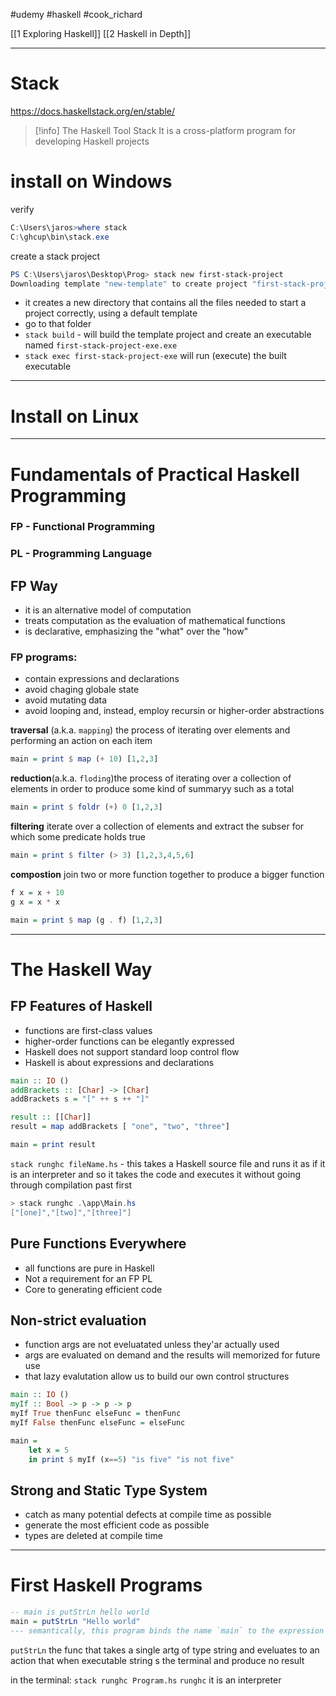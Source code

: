 #udemy #haskell  #cook_richard

[[1 Exploring Haskell]]
[[2 Haskell in Depth]]

----
# Stack

https://docs.haskellstack.org/en/stable/

>[!info] The Haskell Tool Stack
>It is a cross-platform program for developing Haskell projects

# install on Windows

verify 
```powershell
C:\Users\jaros>where stack
C:\ghcup\bin\stack.exe
```

create a stack project
```powershell
PS C:\Users\jaros\Desktop\Prog> stack new first-stack-project
Downloading template "new-template" to create project "first-stack-project" in first-stack-project\ ...


```

- it creates a new directory that contains all the files needed to start a project correctly, using a default template
- go to that folder
- `stack build` - will build the template project and create an executable named `first-stack-project-exe.exe`
- `stack exec first-stack-project-exe` will run (execute) the built executable


--------------
# Install on Linux



----

# Fundamentals of Practical Haskell Programming

### FP - Functional Programming
### PL - Programming Language


## FP Way
- it is an alternative model of computation
- treats computation as the evaluation of mathematical functions
- is declarative, emphasizing the "what" over the "how"

### FP programs:
- contain expressions and declarations
- avoid chaging globale state
- avoid mutating data
- avoid looping and, instead, employ recursin or higher-order abstractions

**traversal** (a.k.a. `mapping`) the process of iterating over elements and performing an action on each item
```haskell
main = print $ map (+ 10) [1,2,3]
```

**reduction**(a.k.a. `floding`)the process of iterating over a collection of elements in order to produce some kind of summaryy such as a total
```haskell
main = print $ foldr (+) 0 [1,2,3]
```

**filtering** iterate over a collection of elements and extract the subser for which some predicate holds true
```haskell
main = print $ filter (> 3) [1,2,3,4,5,6]
```

**compostion** join two or more function together to produce a bigger function
```haskell
f x = x + 10
g x = x * x

main = print $ map (g . f) [1,2,3]
```


----
# The Haskell Way

## FP Features of Haskell
- functions are first-class values
- higher-order functions can be elegantly expressed
- Haskell does not support standard loop control flow
- Haskell is about expressions and declarations

```haskell
main :: IO ()
addBrackets :: [Char] -> [Char]
addBrackets s = "[" ++ s ++ "]"

result :: [[Char]]
result = map addBrackets [ "one", "two", "three"]

main = print result
```

`stack runghc fileName.hs` - this takes a Haskell source file and runs it as if it is an interpreter and so it takes the code and executes it without going through compilation past first 

```powershell
> stack runghc .\app\Main.hs
["[one]","[two]","[three]"]
```


## Pure Functions Everywhere
- all functions are pure in Haskell
- Not a requirement for an FP PL
- Core to generating efficient code

## Non-strict evaluation
- function args are not eveluatated unless they'ar actually used
- args are evaluated on demand and the results will memorized for future use
- that lazy evalutation allow us to build our own control structures

```haskell
main :: IO ()
myIf :: Bool -> p -> p -> p
myIf True thenFunc elseFunc = thenFunc
myIf False thenFunc elseFunc = elseFunc

main =
    let x = 5
    in print $ myIf (x==5) "is five" "is not five"
```


## Strong and Static Type System
- catch as many potential defects at compile time as possible
- generate the most efficient code as possible
- types are deleted at compile time


----
# First Haskell Programs

```haskell
-- main is putStrLn hello world
main = putStrLn "Hello world"
--- semantically, this program binds the name `main` to the expression 
```

`putStrLn` the func that takes a single artg of type string and eveluates to an action that when executable string s the terminal and produce no result

in the terminal:
`stack runghc Program.hs`
`runghc` it is an interpreter 





